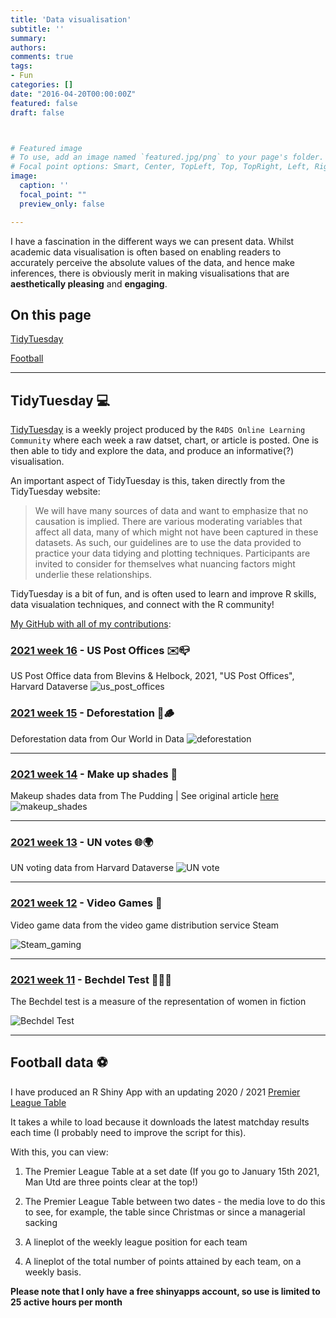 ```yaml
---
title: 'Data visualisation'
subtitle: ''
summary: 
authors:
comments: true
tags:
- Fun
categories: []
date: "2016-04-20T00:00:00Z"
featured: false
draft: false



# Featured image
# To use, add an image named `featured.jpg/png` to your page's folder.
# Focal point options: Smart, Center, TopLeft, Top, TopRight, Left, Right, BottomLeft, Bottom, BottomRight
image:
  caption: ''
  focal_point: ""
  preview_only: false

---
```


I have a fascination in the different ways we can present data. Whilst academic data visualisation is often based on enabling readers to accurately perceive the absolute values of the data, and hence make inferences, there is obviously merit in making visualisations that are **aesthetically pleasing** and **engaging**. 

## On this page

[TidyTuesday](#tidytuesday)

[Football](#football-data)

----

## TidyTuesday :computer:

[TidyTuesday](https://github.com/rfordatascience/tidytuesday/blob/master/README.md) is a weekly project produced by the `R4DS Online Learning Community` where each week a raw datset, chart, or article is posted. One is then able to tidy and explore the data, and produce an informative(?) visualisation.

An important aspect of TidyTuesday is this, taken directly from the TidyTuesday website:

>We will have many sources of data and want to emphasize that no causation is implied. There are various moderating variables that affect all data, many of which might not have been captured in these datasets. As such, our guidelines are to use the data provided to practice your data tidying and plotting techniques. Participants are invited to consider for themselves what nuancing factors might underlie these relationships.

TidyTuesday is a bit of fun, and is often used to learn and improve R skills, data visualation techniques, and connect with the R community!

[My GitHub with all of my contributions](https://github.com/HudsonJamie/tidy_tuesday):

### [2021 week 16](https://github.com/HudsonJamie/tidy_tuesday/tree/main/2021/week_16) - US Post Offices ✉️📪

US Post Office data from Blevins & Helbock, 2021, "US Post Offices", Harvard Dataverse
![us_post_offices](https://github.com/HudsonJamie/tidy_tuesday/blob/main/2021/week_16/us_post14042021.png?raw=true)

### [2021 week 15](https://github.com/HudsonJamie/tidy_tuesday/tree/main/2021/week_15/) - Deforestation 🌳🪵

Deforestation data from Our World in Data
![deforestation](https://github.com/HudsonJamie/tidy_tuesday/blob/main/2021/week_15/deforestation_06042021.png?raw=true)

----

### [2021 week 14](https://github.com/HudsonJamie/tidy_tuesday/tree/main/2021/week_14/) - Make up shades 💄

Makeup shades data from The Pudding | See original article [here](https://pudding.cool/2021/03/foundation-names/)
![makeup_shades](https://github.com/HudsonJamie/tidy_tuesday/blob/main/2021/week_14/makeup_shades_12042021.png?raw=true)

----

### [2021 week 13](https://github.com/HudsonJamie/tidy_tuesday/tree/main/2021/week_13/) - UN votes 🌐🌍

UN voting data from Harvard Dataverse
![UN vote](https://github.com/HudsonJamie/tidy_tuesday/blob/main/2021/week_13/un_votes25032021.png?raw=true)

----

### [2021 week 12](https://github.com/HudsonJamie/tidy_tuesday/tree/main/2021/week_12/) - Video Games 👾

Video game data from the video game distribution service Steam

![Steam_gaming](https://github.com/HudsonJamie/tidy_tuesday/blob/main/2021/week_12/steam_plot16032021.png?raw=true)

----

### [2021 week 11](/2021/week_11/) - Bechdel Test 🎥🙋‍♀️

The Bechdel test is a measure of the representation of women in fiction

![Bechdel Test](https://github.com/HudsonJamie/tidy_tuesday/blob/main/2021/week_11/bechdel_test_15032021.png?raw=true)

----

## Football data :soccer:

I have produced an R Shiny App with an updating 2020 / 2021 [Premier League Table](https://jamie-hudson.shinyapps.io/premier-league-table/)

It takes a while to load because it downloads the latest matchday results each time (I probably need to improve the script for this).

With this, you can view:

1) The Premier League Table at a set date (If you go to January 15th 2021, Man Utd are three points clear at the top!)

2) The Premier League Table between two dates - the media love to do this to see, for example, the table since Christmas or since a managerial sacking

3) A lineplot of the weekly league position for each team

4) A lineplot of the total number of points attained by each team, on a weekly basis. 

**Please note that I only have a free shinyapps account, so use is limited to 25 active hours per month**

